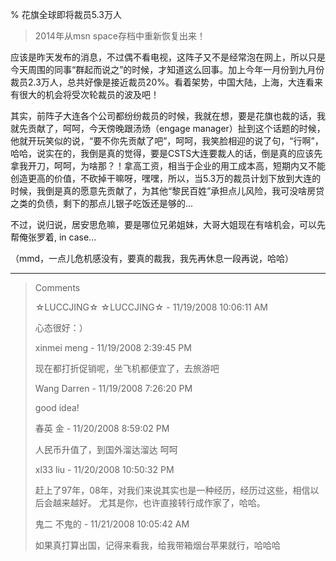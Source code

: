 % 花旗全球即将裁员5.3万人

> 2014年从msn space存档中重新恢复出来！

应该是昨天发布的消息，不过偶不看电视，这阵子又不是经常泡在网上，所以只是今天周围的同事“群起而说之”的时候，才知道这么回事。加上今年一月份到九月份裁员2.3万人，总共好像是接近裁员20%。看着架势，中国大陆，上海，大连看来有很大的机会将受次轮裁员的波及吧！

其实，前阵子大连各个公司都纷纷裁员的时候，我就在想，要是花旗也裁的话，我就先贡献了，呵呵，今天傍晚跟汤炀（engage manager）扯到这个话题的时候，他就开玩笑似的说，“要不你先贡献了吧”，呵呵，我笑脸相迎的说了句，“行啊”，哈哈，说实在的，我倒是真的觉得，要是CSTS大连要裁人的话，倒是真的应该先拿我开刀，呵呵，为啥那？！拿高工资，相当于企业的用工成本高，短期内又不能创造更高的价值，不砍掉干嘛呀，嘿嘿，所以，当5.3万的裁员计划下放到大连的时候，我倒是真的愿意先贡献了，为其他“黎民百姓”承担点儿风险，我可没啥房贷之类的负债，剩下的那点儿银子吃饭还是够的...

不过，说归说，居安思危嘛，要是哪位兄弟姐妹，大哥大姐现在有啥机会，可以先帮俺张罗着, in case...

（mmd，一点儿危机感没有，要真的裁我，我先再休息一段再说，哈哈）


----------------------------------------------

<blockquote>
Comments

☆LUCCJING☆ ☆LUCCJING☆ - 11/19/2008 10:06:11 AM

心态很好：）

xinmei meng - 11/19/2008 2:39:45 PM

现在都打折促销呢，坐飞机都便宜了，去旅游吧

Wang Darren - 11/19/2008 7:26:20 PM

good idea!

春英 金 - 11/20/2008 8:59:02 PM

人民币升值了，到国外溜达溜达 呵呵
 
xl33 liu - 11/20/2008 10:50:32 PM

赶上了97年，08年，对我们来说其实也是一种经历，经历过这些，相信以后会越来越好。
尤其是你，也许直接转行成作家了，哈哈。

鬼二 不鬼的 - 11/21/2008 10:05:42 AM

如果真打算出国，记得来看我，给我带箱烟台苹果就行，哈哈哈
</blockquote>
